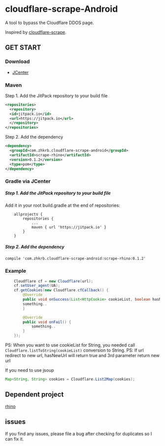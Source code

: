 # cloudflare-scrape-Android  
A tool to bypass the Cloudflare DDOS page.  


Inspired by [cloudflare-scrape](https://github.com/Anorov/cloudflare-scrape).  
## GET START  
### Download

- [JCenter][1]

[1]: https://bintray.com/zhkrb/cloudflare-scrape-android/scrape-rhino/

### Maven
Step 1. Add the JitPack repository to your build file
```xml
<repositories>
  <repository>
  <id>jitpack.io</id>
  <url>https://jitpack.io</url>
  </repository>
</repositories>
```
Step 2. Add the dependency
```xml
<dependency>
  <groupId>com.zhkrb.cloudflare-scrape-android</groupId>
  <artifactId>scrape-rhino</artifactId>
  <version>0.1.2</version>
  <type>pom</type>
</dependency>
```

### Gradle via JCenter
##### Step 1. Add the JitPack repository to your build file
Add it in your root build.gradle at the end of repositories:
```
    allprojects {
   		repositories {
   			...
   			maven { url 'https://jitpack.io' }
   		}
    }
```    
##### Step 2. Add the dependency
```
compile 'com.zhkrb.cloudflare-scrape-android:scrape-rhino:0.1.2'
```


### Example  
```java
    Cloudflare cf = new Cloudflare(url);
    cf.setUser_agent(UA);
    cf.getCookies(new Cloudflare.cfCallback() {
        @Override
        public void onSuccess(List<HttpCookie> cookieList, boolean hasNewUrl ,String newUrl) {
	    something..
        }

        @Override
        public void onFail() {
            something..
        }
    });
```  
PS: When you want to use cookieList for String, you needed call `Cloudflare.listToString(cookieList)` conversion to String. 
PS: If url redirect to new url, hasNewUrl will return true and 3rd parameter return new url 
  
If you need to use jsoup  
```java
Map<String, String> cookies = Cloudflare.List2Map(cookies);
```  
## Dependent project
[rhino](https://github.com/mozilla/rhino)

## issues
If you find any issues, please file a bug after checking for duplicates so I can fix it.

